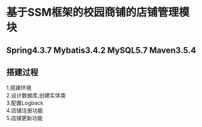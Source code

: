 基于SSM框架的校园商铺的店铺管理模块
===

Spring4.3.7   Mybatis3.4.2  MySQL5.7   Maven3.5.4 
---

搭建过程
---
1.搭建环境    
2.设计数据库,创建实体类  
3.配置Logback  
4.店铺注册功能  
5.店铺更新功能  
